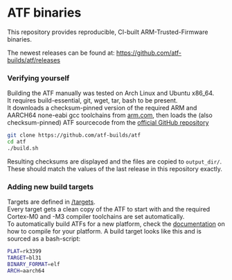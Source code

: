 # ATF binaries
This repository provides reproducible, CI-built ARM-Trusted-Firmware binaries.

The newest releases can be found at: 
https://github.com/atf-builds/atf/releases

### Verifying yourself
Building the ATF manually was tested on Arch Linux and Ubuntu x86_64.   
It requires build-essential, git, wget, tar, bash to be present.   
It downloads a checksum-pinned version of the required ARM and AARCH64 none-eabi gcc toolchains from [arm.com](https://developer.arm.com/tools-and-software/open-source-software/developer-tools/gnu-toolchain/gnu-a/downloads), then loads the (also checksum-pinned) ATF sourcecode from the [official GitHub repository](https://github.com/ARM-software/arm-trusted-firmware)

```bash
git clone https://github.com/atf-builds/atf
cd atf
./build.sh
```
Resulting checksums are displayed and the files are copied to `output_dir/`.   
These should match the values of the last release in this repository exactly. 

### Adding new build targets
Targets are defined in [/targets](https://github.com/atf-builds/atf/tree/master/targets).  
Every target gets a clean copy of the ATF to start with and the required Cortex-M0 and -M3 compiler toolchains are set automatically.  
To automatically build ATFs for a new platform, check the [documentation](https://trustedfirmware-a.readthedocs.io/en/latest/plat/index.html) on how to compile for your platform.
A build target looks like this and is sourced as a bash-script:
```bash
PLAT=rk3399
TARGET=bl31
BINARY_FORMAT=elf
ARCH=aarch64
```
